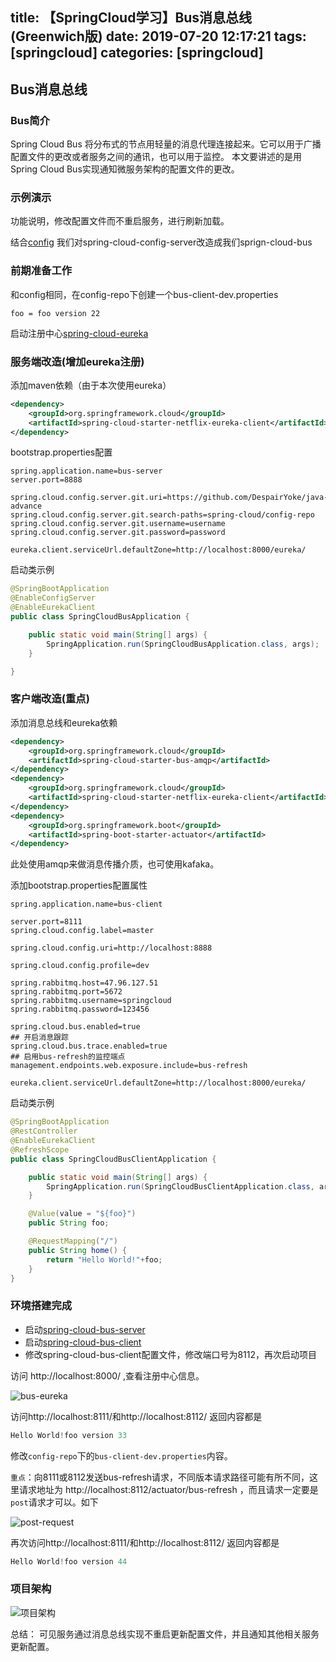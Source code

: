 title: 【SpringCloud学习】Bus消息总线(Greenwich版)
date: 2019-07-20 12:17:21
tags: [springcloud]
categories: [springcloud]
---
## Bus消息总线

### Bus简介
Spring Cloud Bus 将分布式的节点用轻量的消息代理连接起来。它可以用于广播配置文件的更改或者服务之间的通讯，也可以用于监控。
本文要讲述的是用Spring Cloud Bus实现通知微服务架构的配置文件的更改。

<!--more-->

### 示例演示

功能说明，修改配置文件而不重启服务，进行刷新加载。

结合[config](https://github.com/ciweigg2/spring-cloud-examples/config.md) 我们对spring-cloud-config-server改造成我们sprign-cloud-bus

### 前期准备工作

和config相同，在config-repo下创建一个bus-client-dev.properties

```properties
foo = foo version 22
```

启动注册中心[spring-cloud-eureka](https://github.com/ciweigg2/spring-cloud-examples/tree/master/spring-cloud-eureka)

### 服务端改造(增加eureka注册)

添加maven依赖（由于本次使用eureka）

```xml
<dependency>
    <groupId>org.springframework.cloud</groupId>
    <artifactId>spring-cloud-starter-netflix-eureka-client</artifactId>
</dependency>
```

bootstrap.properties配置

```properties
spring.application.name=bus-server
server.port=8888

spring.cloud.config.server.git.uri=https://github.com/DespairYoke/java-advance
spring.cloud.config.server.git.search-paths=spring-cloud/config-repo
spring.cloud.config.server.git.username=username
spring.cloud.config.server.git.password=password

eureka.client.serviceUrl.defaultZone=http://localhost:8000/eureka/
```

启动类示例

```java
@SpringBootApplication
@EnableConfigServer
@EnableEurekaClient
public class SpringCloudBusApplication {

	public static void main(String[] args) {
		SpringApplication.run(SpringCloudBusApplication.class, args);
	}

}
```

### 客户端改造(重点)

添加消息总线和eureka依赖

```xml 
<dependency>
    <groupId>org.springframework.cloud</groupId>
    <artifactId>spring-cloud-starter-bus-amqp</artifactId>
</dependency>
<dependency>
    <groupId>org.springframework.cloud</groupId>
    <artifactId>spring-cloud-starter-netflix-eureka-client</artifactId>
</dependency>
<dependency>
    <groupId>org.springframework.boot</groupId>
    <artifactId>spring-boot-starter-actuator</artifactId>
</dependency>
```

此处使用amqp来做消息传播介质，也可使用kafaka。

添加bootstrap.properties配置属性

```properties
spring.application.name=bus-client

server.port=8111
spring.cloud.config.label=master

spring.cloud.config.uri=http://localhost:8888

spring.cloud.config.profile=dev

spring.rabbitmq.host=47.96.127.51
spring.rabbitmq.port=5672
spring.rabbitmq.username=springcloud
spring.rabbitmq.password=123456

spring.cloud.bus.enabled=true
## 开启消息跟踪
spring.cloud.bus.trace.enabled=true
## 启用bus-refresh的监控端点
management.endpoints.web.exposure.include=bus-refresh

eureka.client.serviceUrl.defaultZone=http://localhost:8000/eureka/
```

启动类示例

```java
@SpringBootApplication
@RestController
@EnableEurekaClient
@RefreshScope
public class SpringCloudBusClientApplication {

	public static void main(String[] args) {
		SpringApplication.run(SpringCloudBusClientApplication.class, args);
	}

	@Value(value = "${foo}")
	public String foo;

	@RequestMapping("/")
	public String home() {
		return "Hello World!"+foo;
	}
}
```

### 环境搭建完成
* 启动[spring-cloud-bus-server](./spring-cloud-bus-server)
* 启动[spring-cloud-bus-client](./spring-cloud-bus-client)
* 修改spring-cloud-bus-client配置文件，修改端口号为8112，再次启动项目

访问 http://localhost:8000/ ,查看注册中心信息。

![bus-eureka](https://ciweigg2.github.io/images/2019/bus-eureka.png)

访问http://localhost:8111/和http://localhost:8112/ 返回内容都是
```java
Hello World!foo version 33
```
修改`config-repo`下的`bus-client-dev.properties`内容。

`重点`：向8111或8112发送bus-refresh请求，不同版本请求路径可能有所不同，这里请求地址为 
http://localhost:8112/actuator/bus-refresh ，而且请求一定要是`post`请求才可以。如下

![post-request](https://ciweigg2.github.io/images/2019/bus-postman.png)

再次访问http://localhost:8111/和http://localhost:8112/ 返回内容都是
```java
Hello World!foo version 44
```
### 项目架构

![项目架构](https://ciweigg2.github.io/images/2019/bus-archtive.png)

总结： 可见服务通过消息总线实现不重启更新配置文件，并且通知其他相关服务更新配置。